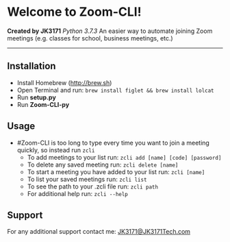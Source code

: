 # Welcome to Zoom-CLI!
**Created by JK3171**
_Python 3.7.3_
An easier way to automate joining Zoom meetings (e.g. classes for school, business meetings, etc.)
- - - -
## Installation
* Install Homebrew (http://brew.sh)
* Open Terminal and run:
`brew install figlet && brew install lolcat`
* Run **setup.py**
* Run **Zoom-CLI-py**

## Usage
* #Zoom-CLI is too long to type every time you want to join a meeting quickly, so instead run `zcli`
	* To add meetings to your list run:
	 `zcli add [name] [code] [password]`
	* To delete any saved meeting run:
	 `zcli delete [name]`
	* To start a meeting you have added to your list run:
	 `zcli [name]`
	* To list your saved meetings run:
	 `zcli list`
	* To see the path to your .zcli file run:
	 `zcli path`
	* For additional help run:
	 `zcli --help`
## Support
For any additional support contact me:
JK3171@JK3171Tech.com
